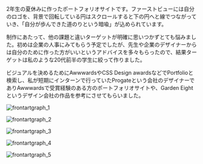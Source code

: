 2年生の夏休みに作ったポートフォリオサイトです。ファーストビューには自分のロゴを、背景で回転している円はスクロールすると下の円へと線でつながっていき、「自分が歩んできた道のりという暗喩」が込められています。

制作にあたって、他の課題と違いターゲットが明確に思いつかずとても悩みました。初めは企業の人事にみてもらう予定でしたが、先生や企業のデザイナーからは自分のために作った方がいいというアドバイスを多々もらったので、結果ターゲットは私のような20代前半の学生に絞って作りました。

ビジュアルを決めるためにAwwwardsやCSS Design awardsなどでPortfolioと検索し、私が短期にインターンで行っていたProgateという会社のデザイナーでありAwwwardsで受賞経験のある方のポートフォリオサイトや、Garden Eightというデザイン会社の作品を参考にさせてもらいました。

![frontartgraph_1](/markdown/material/frontartgraph_1.png)

![frontartgraph_2](/markdown/material/frontartgraph_2.jpg)

![frontartgraph_3](/markdown/material/frontartgraph_3.png)

![frontartgraph_4](/markdown/material/frontartgraph_4.png)

![frontartgraph_5](/markdown/material/frontartgraph_5.gif)
